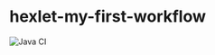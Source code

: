 # hexlet-my-first-workflow
![Java CI](https://github.com/ruslVT/hexlet-my-first-workflow/actions/workflows/Java%20CI/badge.svg)
